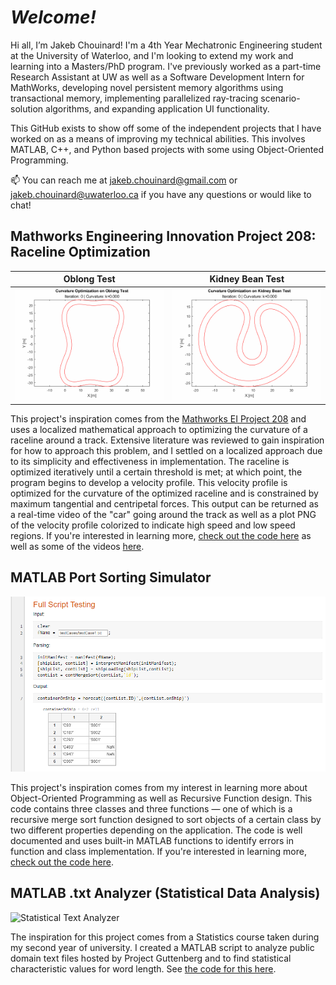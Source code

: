 # ***Welcome!***

Hi all, I’m Jakeb Chouinard! I'm a 4th Year Mechatronic Engineering student at the University of Waterloo, and I'm looking to extend my work and learning into a Masters/PhD program. I've previously worked as a part-time Research Assistant at UW as well as a Software Development Intern for MathWorks, developing novel persistent memory algorithms using transactional memory, implementing parallelized ray-tracing scenario-solution algorithms, and expanding application UI functionality.

This GitHub exists to show off some of the independent projects that I have worked on as a means of improving my technical abilities. This involves MATLAB, C++, and Python based projects with some using Object-Oriented Programming.

📫 You can reach me at jakeb.chouinard@gmail.com or jakeb.chouinard@uwaterloo.ca if you have any questions or would like to chat!

## **Mathworks Engineering Innovation Project 208: Raceline Optimization**
| Oblong Test | Kidney Bean Test |
:--------------:|:--------------:
![Raceline Optimizer Example Oblong](https://github.com/borealis31/MW208_AUTON_RACECARS/blob/main/ExampleMedia/OblongTestEXAMPLE.gif) | ![Raceline Optimizer Example KidneyBean](https://github.com/borealis31/MW208_AUTON_RACECARS/blob/main/ExampleMedia/KidneyBeanTestEXAMPLE.gif)

This project's inspiration comes from the [Mathworks EI Project 208](https://github.com/mathworks/MathWorks-Excellence-in-Innovation/tree/main/projects/Path%20Planning%20for%20Autonomous%20Race%20Cars) and uses a localized mathematical approach to optimizing the curvature of a raceline around a track. Extensive literature was reviewed to gain inspiration for how to approach this problem, and I settled on a localized approach due to its simplicity and effectiveness in implementation. The raceline is optimized iteratively until a certain threshold is met; at which point, the program begins to develop a velocity profile. This velocity profile is optimized for the curvature of the optimized raceline and is constrained by maximum tangential and centripetal forces. This output can be returned as a real-time video of the "car" going around the track as well as a plot PNG of the velocity profile colorized to indicate high speed and low speed regions. If you're interested in learning more, [check out the code here](https://github.com/borealis31/MW208_AUTON_RACECARS) as well as some of the videos [here](https://www.youtube.com/playlist?list=PL4JPcckwBugJQonUbjWYa-0Lu1W8ki1SL).

## **MATLAB Port Sorting Simulator**
![Port Simulator](https://github.com/borealis31/The_Shipyard/blob/main/matlab/testCases/testCase1Output.PNG)

This project's inspiration comes from my interest in learning more about Object-Oriented Programming as well as Recursive Function design. This code contains three classes and three functions — one of which is a recursive merge sort function designed to sort objects of a certain class by two different properties depending on the application. The code is well documented and uses built-in MATLAB functions to identify errors in function and class implementation. If you're interested in learning more, [check out the code here](https://github.com/borealis31/The_Shipyard).

## **MATLAB .txt Analyzer (Statistical Data Analysis)**
![Statistical Text Analyzer](https://github.com/borealis31/stats_analytics_school_project/blob/main/pride_and_prejudice_results.png)

The inspiration for this project comes from a Statistics course taken during my second year of university. I created a MATLAB script to analyze public domain text files hosted by Project Guttenberg and to find statistical characteristic values for word length. See [the code for this here](https://github.com/borealis31/Engineering-Statistics_Term-Project).

<!---
borealis31/borealis31 is a ✨ special ✨ repository because its `README.md` (this file) appears on your GitHub profile.
You can click the Preview link to take a look at your changes.
--->
